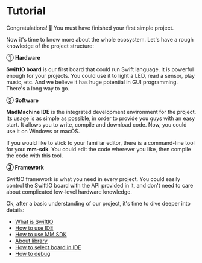 # Tutorial

Congratulations! 👏 You must have finished your first simple project.

Now it's time to know more about the whole ecosystem. Let's have a rough knowledge of the project structure:

① **Hardware**

**SwiftIO board** is our first board that could run Swift language. It is powerful enough for your projects. You could use it to light a LED, read a sensor, play music, etc. And we believe it has huge potential in GUI programming. There's a long way to go.

② **Software**

**MadMachine IDE** is the integrated development environment for the project. Its usage is as simple as possible, in order to provide you guys with an easy start. It allows you to write, compile and download code. Now, you could use it on Windows or macOS.

If you would like to stick to your familiar editor, there is a command-line tool for you: **mm-sdk**. You could edit the code wherever you like, then compile the code with this tool. 

**③ Framework**

SwiftIO framework is what you need in every project. You could easily control the SwiftIO board with the API provided in it, and don't need to care about complicated low-level hardware knowledge.

Ok, after a basic understanding of our project, it's time to dive deeper into details:

* [What is SwiftIO](what-is-swiftio.md)
* [How to use IDE](how-to-use-ide.md)
* [How to use MM SDK](how-to-use-mm-sdk.md)
* [About library](about-library.md)
* [How to select board in IDE](how-to-select-board-in-ide.md)
* [How to debug](how-to-debug.md)



